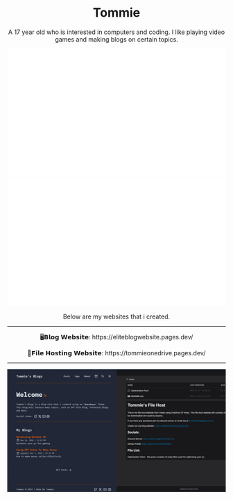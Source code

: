 <h1 align="center">Tommie</h1>
    <p align="center">
    </b> A 17 year old who is interested in computers and coding. I like playing video games and making blogs on certain topics.                              
    </p>
    <p align="center">
   <img src="https://github.com/elite159844/github-stats/blob/master/generated/overview.svg#gh-dark-mode-only" />
   <img src="https://github.com/elite159844/github-stats/blob/master/generated/languages.svg#gh-dark-mode-only" />
        </p>
    <p align="center">
      Below are my websites that i created.
        <hr>
         <p align="center">
        🖥️𝗕𝗹𝗼𝗴 𝗪𝗲𝗯𝘀𝗶𝘁𝗲: https://eliteblogwebsite.pages.dev/   
        <p align="center">
        📁𝗙𝗶𝗹𝗲 𝗛𝗼𝘀𝘁𝗶𝗻𝗴 𝗪𝗲𝗯𝘀𝗶𝘁𝗲: https://tommieonedrive.pages.dev/
        <hr>
    <img src="https://github.com/elite159844/elite159844/blob/main/tommiewebsites.png?raw=true">
  </p>
   
    

